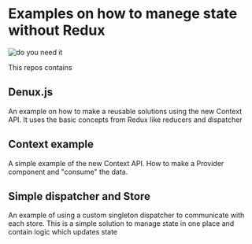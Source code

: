 # Examples on how to manege state without Redux

![do you need it](https://github.com/ddennis/simple-store/blob/master/do_you_need_redux.jpg)

This repos contains

## Denux.js
An example on how to make a reusable solutions using the new Context API. It uses the basic concepts from Redux like reducers and dispatcher


## Context example
A simple example of the new Context API. How to make a Provider component and "consume" the data.


## Simple dispatcher and Store
An example of using a custom singleton dispatcher to communicate with each store.
This is a simple solution to manage state in one place and contain logic  which updates state


